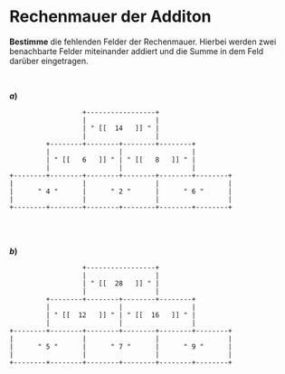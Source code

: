 <!--
version:  0.0.1

language: de

@style
main > *:not(:last-child) {
  margin-bottom: 3rem;
}

input {
    text-align: center;
}

.flex-container {
    display: flex;
    flex-wrap: wrap;
    align-items: stretch;
    gap: 20px;
}

.flex-child {
    flex: 1;
    min-width: 350px;
    margin-right: 20px;
}

@media (max-width: 400px) {
    .flex-child {
        flex: 100%;
        margin-right: 0;
    }
}
@end

formula: \carry   \textcolor{red}{\scriptsize #1}
formula: \digit   \rlap{\carry{#1}}\phantom{#2}#2
formula: \permil  \text{‰}

import: https://raw.githubusercontent.com/LiaTemplates/Tikz-Jax/main/README.md

script: https://cdn.jsdelivr.net/gh/LiaTemplates/Tikz-Jax@main/dist/index.js


tags: Addition, sehr leicht, sehr niedrig, Bestimme

comment: Eine Rechenmauer der Addition. Kannst du alle fehlenden Felder ausfüllen?

author: Martin Lommatzsch

-->




# Rechenmauer der Additon

**Bestimme** die fehlenden Felder der Rechenmauer. Hierbei werden zwei benachbarte Felder miteinander addiert und die Summe in dem Feld darüber eingetragen.



<br> 

__$a)\;\;$__

``` ascii
                  +-----------------+
                  |                 |
                  | " [[  14   ]] " |
                  |                 |
         +--------+--------+--------+--------+
         |                 |                 |
         | " [[   6   ]] " | " [[   8   ]] " |
         |                 |                 |
+--------+--------+--------+--------+--------+--------+
|                 |                 |                 |
|      " 4 "      |      " 2 "      |      " 6 "      |
|                 |                 |                 |
+--------+--------+--------+--------+--------+--------+                                       
```

<br> 
<br> 

__$b)\;\;$__

``` ascii
                  +-----------------+
                  |                 |
                  | " [[  28   ]] " |
                  |                 |
         +--------+--------+--------+--------+
         |                 |                 |
         | " [[  12   ]] " | " [[  16   ]] " |
         |                 |                 |
+--------+--------+--------+--------+--------+--------+
|                 |                 |                 |
|      " 5 "      |      " 7 "      |      " 9 "      |
|                 |                 |                 |
+--------+--------+--------+--------+--------+--------+                                       
```


<br>
<br>
<br>
<br>
<br>
<br>
<br>